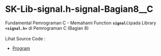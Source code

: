 # SK-Lib-signal.h-signal-Bagian8__C
Fundamental Pemrograman C - Memahami Function <code><b>signal()</b></code>pada Library <code><b>&lt;signal.h></b></code> di Pemrograman C (Bagian 8)<br><br>
Lihat Source Code : <br>
- <a href="https://github.com/RizkyKhapidsyah/SK-Lib-signal.h-signal-Bagian8__C/blob/master/SK-Lib-signal.h-signal-Bagian8__C/Source.c">Program</a>
